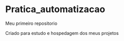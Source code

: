 # Pratica_automatizacao
 Meu primeiro repositorio

 Criado para estudo e hospedagem dos meus projetos

 
